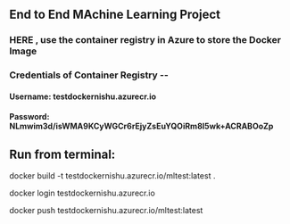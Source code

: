 ## End to End MAchine Learning Project

### HERE , use the container registry in Azure to store the Docker Image 
### Credentials of Container Registry --
#### Username: testdockernishu.azurecr.io
#### Password: NLmwim3d/isWMA9KCyWGCr6rEjyZsEuYQOiRm8l5wk+ACRABOoZp

## Run from terminal:

docker build -t testdockernishu.azurecr.io/mltest:latest .

docker login testdockernishu.azurecr.io

docker push testdockernishu.azurecr.io/mltest:latest
